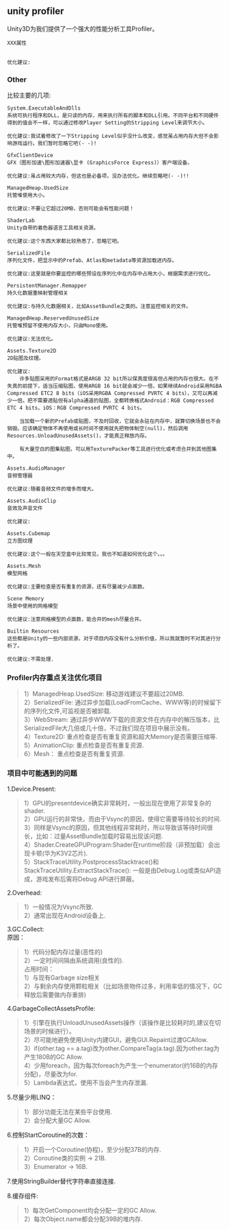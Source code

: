 ## unity profiler
Unity3D为我们提供了一个强大的性能分析工具Profiler。<br/>

```
XXX属性


优化建议:
```

### Other
比较主要的几项:<br/>
```
System.ExecutableAndDlls
系统可执行程序和DLL，是只读的内存，用来执行所有的脚本和DLL引用。不同平台和不同硬件得到的值会不一样，可以通过修改Player Setting的Stripping Level来调节大小。

优化建议:我试着修改了一下Stripping Level似乎没什么改变，感觉虽占用内存大但不会影响游戏运行。我们暂时忽略它吧(- -)!
```

```
GfxClientDevice
GFX（图形加速\图形加速器\显卡 (GraphicsForce Express)）客户端设备。

优化建议:虽占用较大内存，但这也是必备项，没办法优化。继续忽略吧(- -)!!
```

```
ManagedHeap.UsedSize
托管堆使用大小。

优化建议:不要让它超过20MB，否则可能会有性能问题！
```

```
ShaderLab
Unity自带的着色器语言工具相关资源。

优化建议:这个东西大家都比较熟悉了，忽略它吧。
```

```
SerializedFile
序列化文件，把显示中的Prefab、Atlas和metadata等资源加载进内存。

优化建议:这里就是你要监控的哪些预设在序列化中在内存中占用大小，根据需求进行优化。
```

```
PersistentManager.Remapper
持久化数据重映射管理相关

优化建议:与持久化数据相关，比如AssetBundle之类的。注意监控相关的文件。
```

```
ManagedHeap.ReservedUnusedSize
托管堆预留不使用内存大小，只由Mono使用。

优化建议:无法优化。
```

```
Assets.Texture2D 
2D贴图及纹理。
    
优化建议:
    许多贴图采用的Format格式是ARGB 32 bit所以保真度很高但占用的内存也很大。在不失真的前提下，适当压缩贴图，使用ARGB 16 bit就会减少一倍，如果继续Android采用RGBA Compressed ETC2 8 bits（iOS采用RGBA Compressed PVRTC 4 bits），又可以再减少一倍。把不需要透贴但有alpha通道的贴图，全都转换格式Android：RGB Compressed ETC 4 bits，iOS：RGB Compressed PVRTC 4 bits。
    
    当加载一个新的Prefab或贴图，不及时回收，它就会永驻在内存中，就算切换场景也不会销毁。应该确定物体不再使用或长时间不使用就先把物体制空(null)，然后调用Resources.UnloadUnusedAssets()，才能真正释放内存。
    
    有大量空白的图集贴图，可以用TexturePacker等工具进行优化或考虑合并到其他图集中。
```

```
Assets.AudioManager
音频管理器

优化建议:随着音频文件的增多而增大。
```

```
Assets.AudioClip
音效及声音文件

优化建议:
```

```
Assets.Cubemap
立方图纹理

优化建议:这个一般在天空盒中比较常见，我也不知道如何优化这个。。。
```

```
Assets.Mesh
模型网格

优化建议:主要检查是否有重复的资源，还有尽量减少点面数。
```

```
Scene Memory
场景中使用的网格模型

优化建议:注意网格模型的点面数，能合并的mesh尽量合并。
```

```
Builtin Resources
这些都是Unity的一些内部资源，对于项目内存没有什么分析价值，所以我就暂时不对其进行分析了。

优化建议:不需处理.
```

### Profiler内存重点关注优化项目<br/>
> 1）ManagedHeap.UsedSize: 移动游戏建议不要超过20MB.<br/>
> 2）SerializedFile: 通过异步加载(LoadFromCache、WWW等)的时候留下的序列化文件,可监视是否被卸载.<br/>
> 3）WebStream: 通过异步WWW下载的资源文件在内存中的解压版本，比SerializedFile大几倍或几十倍，不过我们现在项目中展示没有。<br/>
> 4）Texture2D: 重点检查是否有重复资源和超大Memory是否需要压缩等.<br/>
> 5）AnimationClip: 重点检查是否有重复资源.<br/>
> 6）Mesh： 重点检查是否有重复资源.<br/>

### 项目中可能遇到的问题<br/>
1.Device.Present:<br/>
> 1）GPU的presentdevice确实非常耗时，一般出现在使用了非常复杂的shader.<br/>
> 2）GPU运行的非常快，而由于Vsync的原因，使得它需要等待较长的时间.<br/>
> 3）同样是Vsync的原因，但其他线程非常耗时，所以导致该等待时间很长，比如：过量AssetBundle加载时容易出现该问题.<br/>
> 4）Shader.CreateGPUProgram:Shader在runtime阶段（非预加载）会出现卡顿(华为K3V2芯片).<br/>
> 5）StackTraceUtility.PostprocessStacktrace()和StackTraceUtility.ExtractStackTrace(): 一般是由Debug.Log或类似API造成，游戏发布后需将Debug API进行屏蔽。<br/>

2.Overhead:<br/>
> 1）一般情况为Vsync所致.<br/>
> 2）通常出现在Android设备上.<br/>

3.GC.Collect:<br/>
原因：<br/>
> 1）代码分配内存过量(恶性的)<br/>
> 2）一定时间间隔由系统调用(良性的).<br/>
占用时间：<br/>
> 1）与现有Garbage size相关<br/>
> 2）与剩余内存使用颗粒相关（比如场景物件过多，利用率低的情况下，GC释放后需要做内存重排)<br/>

4.GarbageCollectAssetsProfile:<br/>
> 1）引擎在执行UnloadUnusedAssets操作（该操作是比较耗时的,建议在切场景的时候进行）。<br/>
> 2）尽可能地避免使用Unity内建GUI，避免GUI.Repaint过渡GCAllow.<br/>
> 3）if(other.tag == a.tag)改为other.CompareTag(a.tag).因为other.tag为产生180B的GC Allow.<br/>
> 4）少用foreach，因为每次foreach为产生一个enumerator(约16B的内存分配)，尽量改为for.<br/>
> 5）Lambda表达式，使用不当会产生内存泄漏.<br/>

5.尽量少用LINQ：<br/>
> 1）部分功能无法在某些平台使用.<br/>
> 2）会分配大量GC Allow.<br/>

6.控制StartCoroutine的次数：<br/>
> 1）开启一个Coroutine(协程)，至少分配37B的内存.<br/>
> 2）Coroutine类的实例 -> 21B.<br/>
> 3）Enumerator -> 16B.<br/>

7.使用StringBuilder替代字符串直接连接.<br/>

8.缓存组件:<br/>
> 1）每次GetComponent均会分配一定的GC Allow.<br/>
> 2）每次Object.name都会分配39B的堆内存.<br/>